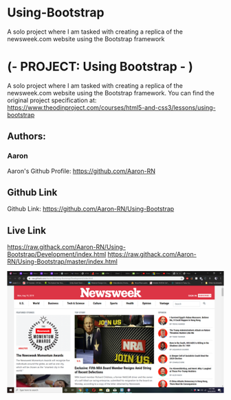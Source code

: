 # Using-Bootstrap
A solo project where I am tasked with creating a replica of the newsweek.com website using the Bootstrap framework

# (- PROJECT: Using Bootstrap - )
A solo project where I am tasked with creating a replica of the newsweek.com website using the Bootstrap framework. You can find the original project specification at: https://www.theodinproject.com/courses/html5-and-css3/lessons/using-bootstrap

## Authors: 
### Aaron
Aaron's Github Profile: https://github.com/Aaron-RN


## Github Link
Github Link: https://github.com/Aaron-RN/Using-Bootstrap

## Live Link
https://raw.githack.com/Aaron-RN/Using-Bootstrap/Development/index.html
https://raw.githack.com/Aaron-RN/Using-Bootstrap/master/index.html

![](images/img1.png)
